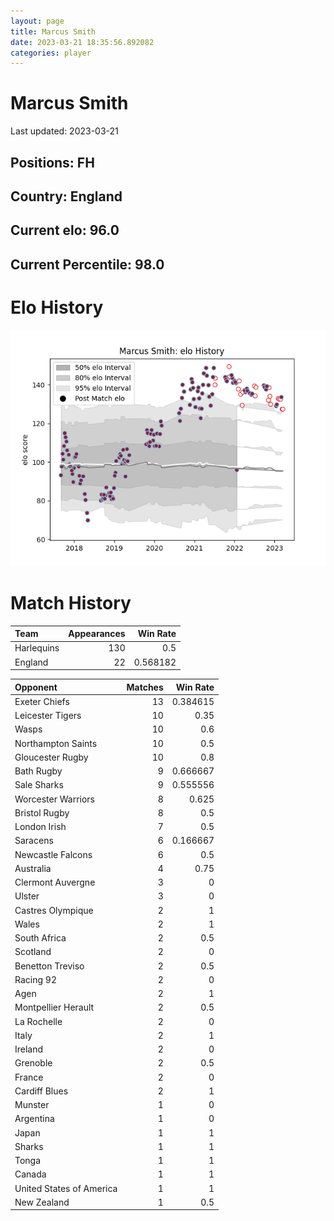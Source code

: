 ```yaml
---  
layout: page  
title: Marcus Smith  
date: 2023-03-21 18:35:56.892082  
categories: player  
---
```

# Marcus Smith


Last updated: 2023-03-21
## Positions: FH

## Country: England

## Current elo: 96.0

## Current Percentile: 98.0

# Elo History


![elo history](history_MarcusSmith.png)
# Match History


| Team       |   Appearances |   Win Rate |
|:-----------|--------------:|-----------:|
| Harlequins |           130 |   0.5      |
| England    |            22 |   0.568182 |

| Opponent                 |   Matches |   Win Rate |
|:-------------------------|----------:|-----------:|
| Exeter Chiefs            |        13 |   0.384615 |
| Leicester Tigers         |        10 |   0.35     |
| Wasps                    |        10 |   0.6      |
| Northampton Saints       |        10 |   0.5      |
| Gloucester Rugby         |        10 |   0.8      |
| Bath Rugby               |         9 |   0.666667 |
| Sale Sharks              |         9 |   0.555556 |
| Worcester Warriors       |         8 |   0.625    |
| Bristol Rugby            |         8 |   0.5      |
| London Irish             |         7 |   0.5      |
| Saracens                 |         6 |   0.166667 |
| Newcastle Falcons        |         6 |   0.5      |
| Australia                |         4 |   0.75     |
| Clermont Auvergne        |         3 |   0        |
| Ulster                   |         3 |   0        |
| Castres Olympique        |         2 |   1        |
| Wales                    |         2 |   1        |
| South Africa             |         2 |   0.5      |
| Scotland                 |         2 |   0        |
| Benetton Treviso         |         2 |   0.5      |
| Racing 92                |         2 |   0        |
| Agen                     |         2 |   1        |
| Montpellier Herault      |         2 |   0.5      |
| La Rochelle              |         2 |   0        |
| Italy                    |         2 |   1        |
| Ireland                  |         2 |   0        |
| Grenoble                 |         2 |   0.5      |
| France                   |         2 |   0        |
| Cardiff Blues            |         2 |   1        |
| Munster                  |         1 |   0        |
| Argentina                |         1 |   0        |
| Japan                    |         1 |   1        |
| Sharks                   |         1 |   1        |
| Tonga                    |         1 |   1        |
| Canada                   |         1 |   1        |
| United States of America |         1 |   1        |
| New Zealand              |         1 |   0.5      |